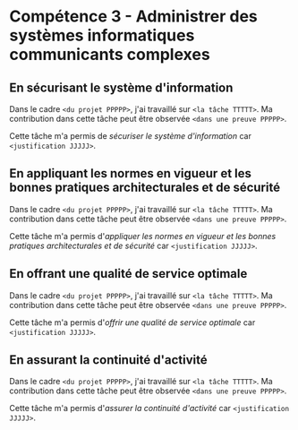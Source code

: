# Compétence 3 - Administrer des systèmes informatiques communicants complexes

## En sécurisant le système d'information

Dans le cadre `<du projet PPPPP>`, j'ai travaillé sur `<la tâche TTTTT>`.
Ma contribution dans cette tâche peut être observée `<dans une preuve PPPPP>`.

Cette tâche m'a permis de *sécuriser le système d'information* car
`<justification JJJJJ>`.

## En appliquant les normes en vigueur et les bonnes pratiques architecturales et de sécurité

Dans le cadre `<du projet PPPPP>`, j'ai travaillé sur `<la tâche TTTTT>`.
Ma contribution dans cette tâche peut être observée `<dans une preuve PPPPP>`.

Cette tâche m'a permis d'*appliquer les normes en vigueur et les bonnes
pratiques architecturales et de sécurité* car `<justification JJJJJ>`.

## En offrant une qualité de service optimale

Dans le cadre `<du projet PPPPP>`, j'ai travaillé sur `<la tâche TTTTT>`.
Ma contribution dans cette tâche peut être observée `<dans une preuve PPPPP>`.

Cette tâche m'a permis d'*offrir une qualité de service optimale* car
`<justification JJJJJ>`.

## En assurant la continuité d'activité

Dans le cadre `<du projet PPPPP>`, j'ai travaillé sur `<la tâche TTTTT>`.
Ma contribution dans cette tâche peut être observée `<dans une preuve PPPPP>`.

Cette tâche m'a permis d'*assurer la continuité d'activité* car
`<justification JJJJJ>`.
